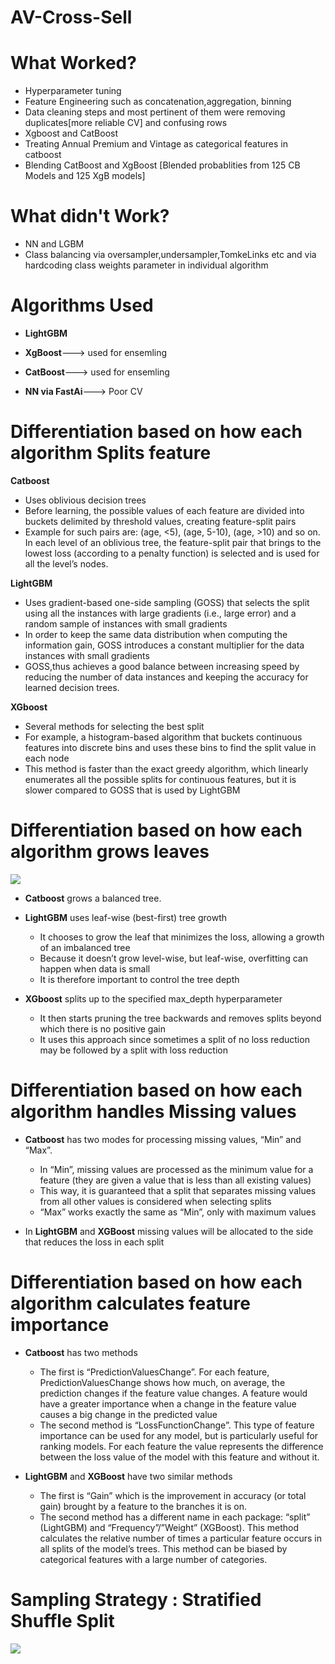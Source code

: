 # AV-Cross-Sell

# What Worked?
* Hyperparameter tuning
* Feature Engineering such as concatenation,aggregation, binning
* Data cleaning steps and most pertinent of them were removing duplicates[more reliable CV] and confusing rows
* Xgboost and CatBoost
* Treating Annual Premium and Vintage as categorical features in catboost
* Blending CatBoost and XgBoost [Blended probablities from 125 CB Models and 125 XgB models]

# What didn't Work?
* NN and LGBM
* Class balancing via oversampler,undersampler,TomkeLinks etc and via hardcoding class weights parameter in individual algorithm

# Algorithms Used

* **LightGBM**

* **XgBoost**---> used for ensemling

* **CatBoost**---> used for ensemling

* **NN via FastAi**---> Poor CV

# Differentiation based on how each algorithm Splits feature

**Catboost** 
* Uses oblivious decision trees
* Before learning, the possible values of each feature are divided into buckets delimited by threshold values, creating feature-split pairs
* Example for such pairs are: (age, <5), (age, 5-10), (age, >10) and so on. In each level of an oblivious tree, the feature-split pair that brings to the lowest loss (according to a penalty function) is selected and is used for all the level’s nodes.

**LightGBM** 
* Uses gradient-based one-side sampling (GOSS) that selects the split using all the instances with large gradients (i.e., large error) and a random sample of instances with small gradients
* In order to keep the same data distribution when computing the information gain, GOSS introduces a constant multiplier for the data instances with small gradients
* GOSS,thus achieves a good balance between increasing speed by reducing the number of data instances and keeping the accuracy for learned decision trees.

**XGboost** 
* Several methods for selecting the best split
* For example, a histogram-based algorithm that buckets continuous features into discrete bins and uses these bins to find the split value in each node
* This method is faster than the exact greedy algorithm, which linearly enumerates all the possible splits for continuous features, but it is slower compared to GOSS that is used by LightGBM



# Differentiation based on how each algorithm grows leaves



![](https://www.riskified.com/wp-content/uploads/2019/11/inner-image-trees-1-1024x386.png)

* **Catboost** grows a balanced tree.


* **LightGBM** uses leaf-wise (best-first) tree growth
    * It chooses to grow the leaf that minimizes the loss, allowing a growth of an imbalanced tree
    * Because it doesn’t grow level-wise, but leaf-wise, overfitting can  happen when data is small
    * It is therefore important to control the tree depth


* **XGboost** splits up to the specified max_depth hyperparameter
    * It then starts pruning the tree backwards and removes splits beyond which there is no positive gain
    * It uses this approach since sometimes a split of no loss reduction may be followed by a split with loss reduction
    
    
 # Differentiation based on how each algorithm handles Missing values

* **Catboost** has two modes for processing missing values, “Min” and “Max”.
    * In “Min”, missing values are processed as the minimum value for a feature (they are given a value that is less than all existing values)
    * This way, it is guaranteed that a split that separates missing values from all other values is considered when selecting splits
    * “Max” works exactly the same as “Min”, only with maximum values



* In **LightGBM** and **XGBoost** missing values will be allocated to the side that reduces the loss in each split


# Differentiation based on how each algorithm calculates feature importance

* **Catboost** has two methods
    * The first is “PredictionValuesChange”. For each feature, PredictionValuesChange shows how much, on average, the prediction changes if the feature value changes. A feature would have a greater importance when a change in the feature value causes a big change in the predicted value
    * The second method is “LossFunctionChange”. This type of feature importance can be used for any model, but is particularly useful for ranking models. For each feature the value represents the difference between the loss value of the model with this feature and without it. 



* **LightGBM** and **XGBoost** have two similar methods
    * The first is “Gain” which is the improvement in accuracy (or total gain) brought by a feature to the branches it is on.
    * The second method has a different name in each package: “split” (LightGBM) and “Frequency”/”Weight” (XGBoost). This method calculates the relative number of times a particular feature occurs in all splits of the model’s trees. This method can be biased by categorical features with a large number of categories. 
    
 
 # Sampling Strategy : Stratified Shuffle Split
![](https://i.stack.imgur.com/AGv9B.png)
